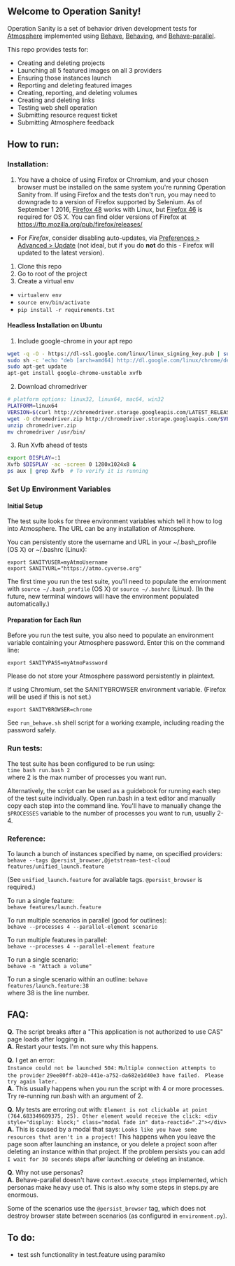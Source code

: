 ## Welcome to Operation Sanity!

Operation Sanity is a set of behavior driven development tests for <a href="https://github.com/iPlantCollaborativeOpenSource/atmosphere">Atmosphere</a> implemented using <a href="https://github.com/behave/behave">Behave</a>, <a href="https://github.com/ggozad/behaving">Behaving</a>, and <a href="https://github.com/vishalm/behave-parallel">Behave-parallel</a>.

This repo provides tests for:

* Creating and deleting projects
* Launching all 5 featured images on all 3 providers
* Ensuring those instances launch
* Reporting and deleting featured images
* Creating, reporting, and deleting volumes
* Creating and deleting links
* Testing web shell operation
* Submitting resource request ticket
* Submitting Atmosphere feedback

## How to run:

### Installation:
1. You have a choice of using Firefox or Chromium, and your chosen browser must be installed on the same system you're running Operation Sanity from. If using Firefox and the tests don't run, you may need to downgrade to a version of Firefox supported by Selenium. As of September 1 2016, [Firefox 48](https://support.mozilla.org/t5/Install-and-Update/Install-an-older-version-of-Firefox/ta-p/1564#firefox:linux:fx48&mobile:android:m50&ios:web:&firefox-os:mac:fxos2.0&thunderbird:mac:tb45) works with Linux, but [Firefox 46](https://support.mozilla.org/t5/Install-and-Update/Install-an-older-version-of-Firefox/ta-p/1564#firefox:mac:fx47&mobile:android:m50&ios:web:&firefox-os:mac:fxos2.0&thunderbird:mac:tb45) is required for OS X. You can find older versions of Firefox at https://ftp.mozilla.org/pub/firefox/releases/ 
  * For _Firefox_, consider disabling auto-updates, via [Preferences > Advanced > Update](https://support.mozilla.org/t5/Manage-preferences-and-add-ons/Advanced-panel-Accessibility-browsing-network-updates-and-other/ta-p/3333#w_update-tab) (not ideal, but if you do **not** do this - Firefox will updated to the latest version).
1. Clone this repo
1. Go to root of the project
1. Create a virtual env

* `virtualenv env`
* `source env/bin/activate`
* `pip install -r requirements.txt`

#### Headless Installation on Ubuntu
1. Include google-chrome in your apt repo
```bash
wget -q -O - https://dl-ssl.google.com/linux/linux_signing_key.pub | sudo apt-key add -
sudo sh -c 'echo "deb [arch=amd64] http://dl.google.com/linux/chrome/deb/ stable main" >> /etc/apt/sources.list.d/google.list'
sudo apt-get update
apt-get install google-chrome-unstable xvfb
```
2. Download chromedriver
```bash
# platform options: linux32, linux64, mac64, win32
PLATFORM=linux64
VERSION=$(curl http://chromedriver.storage.googleapis.com/LATEST_RELEASE)
wget -O chromedriver.zip http://chromedriver.storage.googleapis.com/$VERSION/chromedriver_$PLATFORM.zip
unzip chromedriver.zip
mv chromedriver /usr/bin/
```
3. Run Xvfb ahead of tests
```bash
export DISPLAY=:1
Xvfb $DISPLAY -ac -screen 0 1280x1024x8 &
ps aux | grep Xvfb  # To verify it is running
```

### Set Up Environment Variables

#### Initial Setup
The test suite looks for three environment variables which tell it how to log into Atmosphere. The URL can be any installation of Atmosphere.

You can persistently store the username and URL in your ~/.bash_profile (OS X) or ~/.bashrc (Linux):
```
export SANITYUSER=myAtmoUsername
export SANITYURL="https://atmo.cyverse.org"
```

The first time you run the test suite, you'll need to populate the environment with `source ~/.bash_profile` (OS X) or `source ~/.bashrc` (Linux). (In the future, new terminal windows will have the environment populated automatically.)

#### Preparation for Each Run
Before you run the test suite, you also need to populate an environment variable containing your Atmosphere password. Enter this on the command line:

`export SANITYPASS=myAtmoPassword`  

Please do not store your Atmosphere password persistently in plaintext.

If using Chromium, set the SANITYBROWSER environment variable. (Firefox will be used if this is not set.)

`export SANITYBROWSER=chrome`

See `run_behave.sh` shell script for a working example, including reading the password safely.

### Run tests:
The test suite has been configured to be run using:  
`time bash run.bash 2`  
where 2 is the max number of processes you want run.

Alternatively, the script can be used as a guidebook for running each step of the test suite individually. Open run.bash in a text editor and manually copy each step into the command line. You'll have to manually change the `$PROCESSES` variable to the number of processes you want to run, usually 2-4.

### Reference:
To launch a bunch of instances specified by name, on specified providers:
`behave --tags @persist_browser,@jetstream-test-cloud features/unified_launch.feature`

(See `unified_launch.feature` for available tags. `@persist_browser` is required.)

To run a single feature:  
`behave features/launch.feature`

To run multiple scenarios in parallel (good for outlines):  
`behave --processes 4 --parallel-element scenario`

To run multiple features in parallel:  
`behave --processes 4 --parallel-element feature`

To run a single scenario:  
`behave -n "Attach a volume"`

To run a single scenario within an outline:
`behave features/launch.feature:38`  
where 38 is the line number.

## FAQ:

**Q.** The script breaks after a "This application is not authorized to use CAS" page loads after logging in.  
**A.**  Restart your tests. I'm not sure why this happens.

**Q.** I get an error:  
`Instance could not be launched 504:`
`Multiple connection attempts to the provider`
`29ee80ff-ab20-441e-a752-da682e1d40e3 have failed. `
`Please try again later.`  
**A.** This usually happens when you run the script with 4 or more processes. Try re-running run.bash with an argument of 2.

**Q.** My tests are erroring out with:
`Element is not clickable at point (764.683349609375, 25). Other element would receive the click: <div style="display: block;" class="modal fade in" data-reactid=".2"></div>`  
**A.** This is caused by a modal that says: `Looks like you have some resources that aren't in a project!`  This happens when you leave the page soon after launching an instance, or you delete a project soon after deleting an instance within that project. If the problem persists you can add `I wait for 30 seconds` steps after launching or deleting an instance.

**Q.** Why not use personas?  
**A.** Behave-parallel doesn't have `context.execute_steps` implemented, which personas make heavy use of. This is also why some steps in steps.py are enormous.

Some of the scenarios use the `@persist_browser` tag, which does not destroy browser state between scenarios (as configured in `environment.py`).

## To do:
- test ssh functionality in test.feature using paramiko
